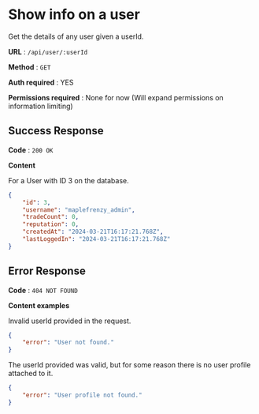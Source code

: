 # Show info on a user

Get the details of any user given a userId.

**URL** : `/api/user/:userId`

**Method** : `GET`

**Auth required** : YES

**Permissions required** : None for now (Will expand permissions on information limiting)

## Success Response

**Code** : `200 OK`

**Content**

For a User with ID 3 on the database.

```json
{
    "id": 3,
    "username": "maplefrenzy_admin",
    "tradeCount": 0,
    "reputation": 0,
    "createdAt": "2024-03-21T16:17:21.768Z",
    "lastLoggedIn": "2024-03-21T16:17:21.768Z"
}
```

## Error Response

**Code** : `404 NOT FOUND`

**Content examples**

Invalid userId provided in the request.

```json
{
    "error": "User not found."
}
```

The userId provided was valid, but for some reason there is no user profile attached to it.

```json
{
    "error": "User profile not found."
}
```